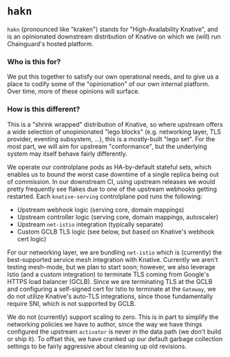 # `hakn`

`hakn` (pronounced like "kraken") stands for "High-Availability Knative", and is
an opinionated downstream distribution of Knative on which we (will) run
Chainguard's hosted platform.

### Who is this for?

We put this together to satisfy our own operational needs, and to give us a
place to codify some of the "opinionation" of our own internal platform.  Over
time, more of these opinions will surface.

### How is this different?

This is a "shrink wrapped" distribution of Knative, so where upstream offers a
wide selection of unopinionated "lego blocks" (e.g. networking layer, TLS
provider, eventing subsystem, ...), this is a mostly-built "lego set".  For the
most part, we will aim for upstream "conformance", but the underlying system may
itself behave fairly differently.

We operate our controlplane pods as HA-by-default stateful sets, which enables
us to bound the worst case downtime of a single replica being out of commission.
In our downstream CI, using upstream releases we would pretty frequently see
flakes due to one of the upstream webhooks getting restarted.  Each
`knative-serving` controlplane pod runs the following:
 - Upstream webhook logic (serving core, domain mappings)
 - Upstream controller logic (serving core, domain mappings, autoscaler)
 - Upstream `net-istio` integration (typically separate)
 - Custom GCLB TLS logic (see below, but based on Knative's webhook cert logic)

For our networking layer, we are bundling `net-istio` which is (currently) the
best-supported service mesh integration with Knative.  Currently we aren't
testing mesh-mode, but we plan to start soon; however, we also leverage Istio
(and a custom integration) to terminate TLS coming from Google's HTTPS load
balancer (GCLB).  Since we are terminating TLS at the GCLB and configuring a
self-signed cert for Istio to terminate at the `Gateway`, we do not utilize
Knative's auto-TLS integrations, since those fundamentally require SNI, which is
not supported by GCLB.

We do not (currently) support scaling to zero.  This is in part to simplify the
networking policies we have to author, since the way we have things configured
the upstream `activator` is never in the data path (we don't build or ship it).
To offset this, we have cranked up our default garbage collection settings to be
fairly aggressive about cleaning up old revisions.
